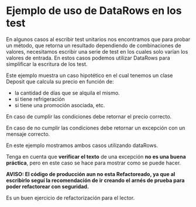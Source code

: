 # Ejemplo de uso de DataRows en los test #
En algunos casos al escribir test unitarios nos encontramos que para probar un método, que retorna un resultado dependiendo de combinaciones de valores, necesitamos escribir una serie de test en los cuales solo varían los valores de entrada. En estos casos podemos utilizar DataRows para simplificar la escritura de los test.

Este ejemplo muestra un caso hipotético en el cual tenemos un clase Deposit que calcula su precio en función de:

- la cantidad de días que se alquila el mismo.
- si tiene refrigeración
- si tiene una promoción asociada, etc.
    
    
En caso de cumplir las condiciones debe retornar el precio correcto.

En caso de no cumplir las condiciones debe retornar un excepción con un mensaje correcto.

En este ejemplo mostramos ambos casos utilizando dataRows. 

Tenga en cuenta que __verificar el texto__ de una excepción __no es una buena práctica__, pero en este caso se hace para mostrar como se puede hacer.

**AVISO: El código de producción aun no esta Refactoreado, ya que al escribirlo seguí la recomendación de ir creando el arnés de prueba para poder refactorear con seguridad.**

Es un buen ejercicio de refactorización para el lector.

